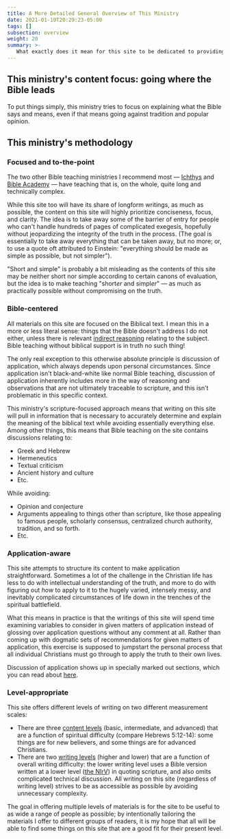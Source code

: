 ```yaml
---
title: A More Detailed General Overview of This Ministry
date: 2021-01-10T20:29:23-05:00
tags: []
subsection: overview
weight: 20
summary: >-
   What exactly does it mean for this site to be dedicated to providing in-depth Bible teaching? In answering this question, this page sets out to describe what sort of content this ministry focuses on, as well as how said content is written and presented.
---
```


## This ministry's content focus: going where the Bible leads

To put things simply, this ministry tries to focus on explaining what the Bible says and means, even if that means going against tradition and popular opinion.

## This ministry's methodology

### Focused and to-the-point

The two other Bible teaching ministries I recommend most — [Ichthys](https://ichthys.com/) and [Bible Academy](https://www.youtube.com/channel/UCkp-J7VPT7NcwmuiNfD2fkg/playlists) — have teaching that is, on the whole, quite long and technically complex.

While this site too will have its share of longform writings, as much as possible, the content on this site will highly prioritize conciseness, focus, and clarity. The idea is to take away some of the barrier of entry for people who can't handle hundreds of pages of complicated exegesis, hopefully without jeopardizing the integrity of the truth in the process. (The goal is essentially to take away everything that can be taken away, but no more; or, to use a quote oft attributed to Einstein: "everything should be made as simple as possible, but not simpler").

"Short and simple" is probably a bit misleading as the contents of this site may be neither short nor simple according to certain canons of evaluation, but the idea is to make teaching "short*er* and simpl*er*" — as much as practically possible without compromising on the truth.

### Bible-centered

All materials on this site are focused on the Biblical text. I mean this in a more or less literal sense: things that the Bible doesn't address I do not either, unless there is relevant [indirect reasoning](/site/special-content-sections/#indirect-reasoning) relating to the subject. Bible teaching without biblical support is in truth no such thing!

The only real exception to this otherwise absolute principle is discussion of application, which always depends upon personal circumstances. Since application isn't black-and-white like normal Bible teaching, discussion of application inherently includes more in the way of reasoning and observations that are not ultimately traceable to scripture, and this isn't problematic in this specific context.

This ministry's scripture-focused approach means that writing on this site will pull in information that is necessary to accurately determine and explain the meaning of the biblical text while avoiding essentially everything else. Among other things, this means that Bible teaching on the site contains discussions relating to:

* Greek and Hebrew
* Hermeneutics
* Textual criticism
* Ancient history and culture
* Etc.

While avoiding:

* Opinion and conjecture
* Arguments appealing to things other than scripture, like those appealing to famous people, scholarly consensus, centralized church authority, tradition, and so forth.
* Etc.

### Application-aware

This site attempts to structure its content to make application straightforward. Sometimes a lot of the challenge in the Christian life has less to do with intellectual understanding of the truth, and more to do with figuring out *how* to apply to it to the hugely varied, intensely messy, and inevitably complicated circumstances of life down in the trenches of the spiritual battlefield.

What this means in practice is that the writings of this site will spend time examining variables to consider in given matters of application instead of glossing over application questions without any comment at all. Rather than coming up with dogmatic sets of recommendations for given matters of application, this exercise is supposed to jumpstart the personal process that all individual Christians must go through to apply the truth to their own lives.

Discussion of application shows up in specially marked out sections, which you can read about [here](/site/special-content-sections/#application).

### Level-appropriate

This site offers different levels of writing on two different measurement scales:

* There are three [content levels](/site/content-level) (basic, intermediate, and advanced) that are a function of spiritual difficulty (compare Hebrews 5:12-14): some things are for new believers, and some things are for advanced Christians.
* There are two [writing levels](/site/writing-level) (higher and lower) that are a function of overall writing difficulty: the lower writing level uses a Bible version written at a lower level ([the NIrV](https://en.wikipedia.org/wiki/New_International_Reader%27s_Version)) in quoting scripture, and also omits complicated technical discussion. All writing on this site (regardless of writing level) strives to be as accessible as possible by avoiding unnecessary complexity.

The goal in offering multiple levels of materials is for the site to be useful to as wide a range of people as possible; by intentionally tailoring the materials I offer to different groups of readers, it is my hope that all will be able to find some things on this site that are a good fit for their present level.

